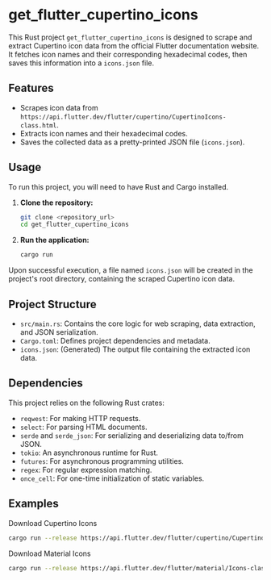 # get_flutter_cupertino_icons

This Rust project `get_flutter_cupertino_icons` is designed to scrape and extract Cupertino icon data from the official Flutter documentation website. It fetches icon names and their corresponding hexadecimal codes, then saves this information into a `icons.json` file.

## Features

- Scrapes icon data from `https://api.flutter.dev/flutter/cupertino/CupertinoIcons-class.html`.
- Extracts icon names and their hexadecimal codes.
- Saves the collected data as a pretty-printed JSON file (`icons.json`).

## Usage

To run this project, you will need to have Rust and Cargo installed.

1. **Clone the repository:**
   ```bash
   git clone <repository_url>
   cd get_flutter_cupertino_icons
   ```

2. **Run the application:**
   ```bash
   cargo run
   ```

Upon successful execution, a file named `icons.json` will be created in the project's root directory, containing the scraped Cupertino icon data.

## Project Structure

- `src/main.rs`: Contains the core logic for web scraping, data extraction, and JSON serialization.
- `Cargo.toml`: Defines project dependencies and metadata.
- `icons.json`: (Generated) The output file containing the extracted icon data.

## Dependencies

This project relies on the following Rust crates:

- `reqwest`: For making HTTP requests.
- `select`: For parsing HTML documents.
- `serde` and `serde_json`: For serializing and deserializing data to/from JSON.
- `tokio`: An asynchronous runtime for Rust.
- `futures`: For asynchronous programming utilities.
- `regex`: For regular expression matching.
- `once_cell`: For one-time initialization of static variables.

## Examples

Download Cupertino Icons

```bash
cargo run --release https://api.flutter.dev/flutter/cupertino/CupertinoIcons-class.html cupertino_icons.json
```

Download Material Icons

```bash
cargo run --release https://api.flutter.dev/flutter/material/Icons-class.html material_icons.json
```

